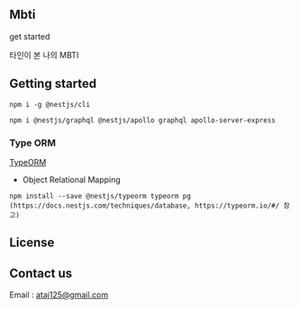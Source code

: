 ## Mbti

get started

타인이 본 나의 MBTI

## Getting started

```
npm i -g @nestjs/cli
```

```
npm i @nestjs/graphql @nestjs/apollo graphql apollo-server-express
```

### Type ORM

[TypeORM](https://typeorm.io/#/)

- Object Relational Mapping

```
npm install --save @nestjs/typeorm typeorm pg
(https://docs.nestjs.com/techniques/database, https://typeorm.io/#/ 참고)
```

## License

## Contact us

Email : ataj125@gmail.com
